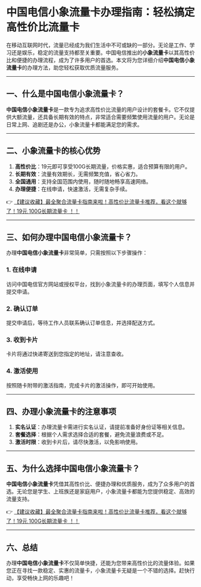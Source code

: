 # 中国电信小象流量卡办理指南：轻松搞定高性价比流量卡

在移动互联网时代，流量已经成为我们生活中不可或缺的一部分。无论是工作、学习还是娱乐，稳定的流量支持都至关重要。中国电信推出的**小象流量卡**以其高性价比和便捷的办理流程，成为了许多用户的首选。本文将为您详细介绍**中国电信小象流量卡**的办理方法，助您轻松获取优质流量服务。

---

## 一、什么是中国电信小象流量卡？

**中国电信小象流量卡**是一款专为追求高性价比流量的用户设计的套餐卡。它不仅提供大额流量，还具备长期有效的特点，非常适合需要频繁使用流量的用户。无论是日常上网、追剧还是办公，小象流量卡都能满足您的需求。

---

## 二、小象流量卡的核心优势

1. **高性价比**：19元即可享受100G长期流量，价格实惠，适合预算有限的用户。
2. **长期有效**：流量有效期长，无需频繁充值，省心省力。
3. **全国通用**：支持全国范围内使用，随时随地畅享高速网络。
4. **办理便捷**：在线申请，快速激活，无需复杂手续。

👉 [【建议收藏】最全聚合流量卡指南来啦！高性价比流量卡推荐，看这个就够了！19元 100G长期流量卡 ！！](https://bit.ly/Liuliangka)

---

## 三、如何办理中国电信小象流量卡？

办理**中国电信小象流量卡**非常简单，只需按照以下步骤操作：

### 1. 在线申请
访问中国电信官方网站或授权平台，找到小象流量卡的办理页面，填写个人信息并提交申请。

### 2. 确认订单
提交申请后，等待工作人员联系确认订单信息，并选择配送方式。

### 3. 收到卡片
卡片将通过快递寄送到您指定的地址，请注意查收。

### 4. 激活使用
按照随卡附带的激活指南，完成卡片的激活操作，即可开始使用。

---

## 四、办理小象流量卡的注意事项

1. **实名认证**：办理流量卡需进行实名认证，请提前准备好身份证等相关信息。
2. **套餐选择**：根据个人需求选择合适的套餐，避免流量浪费或不足。
3. **激活时限**：收到卡片后，请尽快激活，以免影响使用。

---

## 五、为什么选择中国电信小象流量卡？

**中国电信小象流量卡**凭借其高性价比、便捷办理和优质服务，成为了众多用户的首选。无论您是学生、上班族还是家庭用户，小象流量卡都能为您提供稳定、高效的流量支持。

👉 [【建议收藏】最全聚合流量卡指南来啦！高性价比流量卡推荐，看这个就够了！19元 100G长期流量卡 ！！](https://bit.ly/Liuliangka)

---

## 六、总结

办理**中国电信小象流量卡**不仅简单快捷，还能为您带来高性价比的流量体验。如果您正在寻找一款稳定、实惠的流量卡，小象流量卡无疑是一个不错的选择。赶快行动，享受畅快上网的乐趣吧！